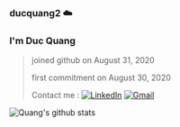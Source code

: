 ### ducquang2 ☁️

<h3>I'm Duc Quang</h3>


>joined github on August 31, 2020
>
>first commitment on August 30, 2020
>
>Contact me : [![LinkedIn](https://img.shields.io/badge/-LINKEDIN-0077B5?style=for-the-badge&logo=linkedin&logoColor=white)](https://www.linkedin.com/in/duc-quang/) [![Gmail](https://img.shields.io/badge/Gmail-D14836?style=for-the-badge&logo=gmail&logoColor=white)](mailto:nducquangg@gmail.com)

![Quang's github stats](https://github-readme-stats.vercel.app/api?username=ducquang2&show_icons=true&theme=gotham)